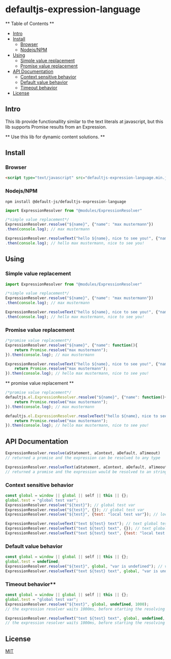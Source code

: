 # defaultjs-expression-language


** Table of Contents **

- [Intro](#intro)
- [Install](#install)
    - [Browser](#browser)
    - [Nodejs/NPM](#nodejs-npm)
- [Using](#using)
    - [Simple value replacement](#simple-value-replacement)
    - [Promise value replacement](#promise-value-replacement)  
- [API Documentation](#api-documentation)
    - [Context sensitive behavior](#context-sensitive-behavior)
    - [Default value behavior](#default-value-behavior)
    - [Timeout behavior](#timeout-behavior)  
- [License](#license)

## Intro

This lib provide functionallity similar to the text literals at javascript, but this lib supports Promise results from an Expression.

** Use this lib for dynamic content solutions. **

## Install

### Browser

```html
<script type="text/javascript" src="defaultjs-expression-language.min.js"></script>
```

### Nodejs/NPM

````
npm install @default-js/defaultjs-expression-language

````

```javascript
import ExpressionResolver from "@modules/ExpressionResolver"

/*simple value replacement*/
ExpressionResolver.resolve("${name}", {"name": "max mustermann"})
.then(console.log); // max mustermann

ExpressionResolver.resolveText("hello ${name}, nice to see you!", {"name": "max mustermann"})
.then(console.log); // hello max mustermann, nice to see you!
```

## Using

### Simple value replacement

```javascript
import ExpressionResolver from "@modules/ExpressionResolver"

/*simple value replacement*/
ExpressionResolver.resolve("${name}", {"name": "max mustermann"})
.then(console.log); // max mustermann

ExpressionResolver.resolveText("hello ${name}, nice to see you!", {"name": "max mustermann"})
.then(console.log); // hello max mustermann, nice to see you!
```

### Promise value replacement 

```javascript
/*promise value replacement*/
ExpressionResolver.resolve("${name}", {"name": function(){
	return Promise.resolve("max mustermann");
}).then(console.log); // max mustermann

ExpressionResolver.resolveText("hello ${name}, nice to see you!", {"name": function(){
	return Promise.resolve("max mustermann");
}).then(console.log); // hello max mustermann, nice to see you!
```

** promise value replacement **

```javascript
/*promise value replacement*/
defaultjs.el.ExpressionResolver.resolve("${name}", {"name": function(){
	return Promise.resolve("max mustermann");
}).then(console.log); // max mustermann

defaultjs.el.ExpressionResolver.resolveText("hello ${name}, nice to see you!", {"name": function(){
	return Promise.resolve("max mustermann");
}).then(console.log); // hello max mustermann, nice to see you!
```

## API Documentation


```javascript
ExpressionResolver.resolve(aStatement, aContext, aDefault, aTimeout) 
// returned a promise and the expression can be resolved to any type 

ExpressionResolver.resolveText(aStatement, aContext, aDefault, aTimeout) 
// returned a promise and the expression would be resolved to an string 
```


### Context sensitive behavior

```javascript
const global = window || global || self || this || {};
global.test = "global test var";
ExpressionResolver.resolve("${test}"); // global test var
ExpressionResolver.resolve("${test}", {}); // global test var
ExpressionResolver.resolve("${test}", {test: "local test var"}); // local test var 

ExpressionResolver.resolveText("text ${test} text"); // text global test var text
ExpressionResolver.resolveText("text ${test} text", {}); // text global test var text
ExpressionResolver.resolveText("text ${test} text", {test: "local test var"}); // text local test var text 

```

### Default value behavior

```javascript
const global = window || global || self || this || {};
global.test = undefined;
ExpressionResolver.resolve("${test}", global, "var is undefined"); // var is undefined
ExpressionResolver.resolveText("text ${test} text", global, "var is undefined"); // text var is undefined text 

```

### Timeout behavior**

```javascript
const global = window || global || self || this || {};
global.test = "global test var";
ExpressionResolver.resolve("${test}", global, undefined, 1000); 
// the expression resolver waits 1000ms, before starting the resolving process   

ExpressionResolver.resolveText("text ${test} text", global, undefined, 1000); 
// the expression resolver waits 1000ms, before starting the resolving process
```


## License

[MIT](LICENSE) 
